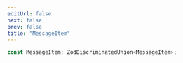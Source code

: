 ```yaml
---
editUrl: false
next: false
prev: false
title: "MessageItem"
---
```


```ts
const MessageItem: ZodDiscriminatedUnion<MessageItem>;
```
